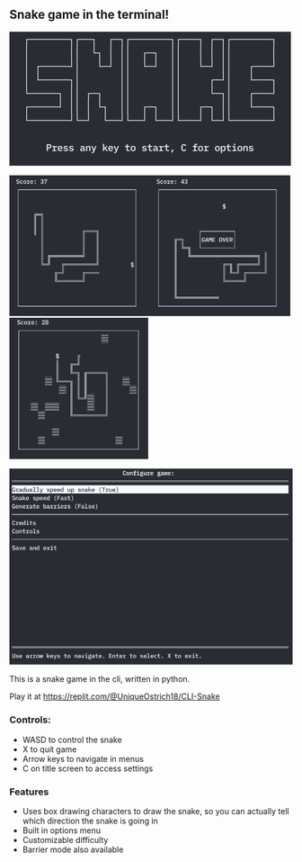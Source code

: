 ## Snake game in the terminal!
![title screen](https://raw.githubusercontent.com/ading2210/snake-cli/master/images/title.png)

<img src="https://raw.githubusercontent.com/ading2210/snake-cli/master/images/game.png" alt="game" width="250"/><img src="https://raw.githubusercontent.com/ading2210/snake-cli/master/images/gameover.png" alt="game over" width="250"/><img src="https://raw.githubusercontent.com/ading2210/snake-cli/master/images/barriers.png" alt="barriers mode" height="250.613"/>

![menu screen](https://raw.githubusercontent.com/ading2210/snake-cli/master/images/menu.png)

This is a snake game in the cli, written in python. 

Play it at https://replit.com/@UniqueOstrich18/CLI-Snake

### Controls:
 - WASD to control the snake
 - X to quit game
 - Arrow keys to navigate in menus
 - C on title screen to access settings

### Features
 - Uses box drawing characters to draw the snake, so you can actually tell which direction the snake is going in
 - Built in options menu
 - Customizable difficulty
 - Barrier mode also available